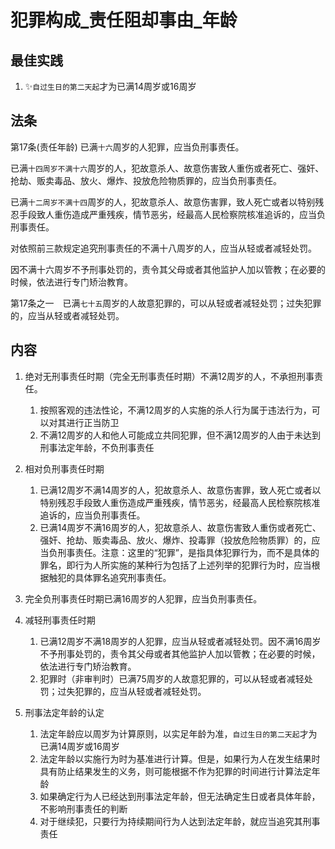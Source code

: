 # 犯罪构成_责任阻却事由_年龄

## 最佳实践

1. ✨`自过生日的第二天起`才为已满14周岁或16周岁



## 法条

第17条(责任年龄) 已满`十六`周岁的人犯罪，应当负刑事责任。

已满`十四周岁不满十六`周岁的人，犯故意杀人、故意伤害致人重伤或者死亡、强奸、抢劫、贩卖毒品、放火、爆炸、投放危险物质罪的，应当负刑事责任。

已满`十二周岁不满十四`周岁的人，犯故意杀人、故意伤害罪，致人死亡或者以特别残忍手段致人重伤造成严重残疾，情节恶劣，经最高人民检察院核准追诉的，应当负刑事责任。

对依照前三款规定追究刑事责任的不满十八周岁的人，应当从轻或者减轻处罚。

因不满十六周岁不予刑事处罚的，责令其父母或者其他监护人加以管教；在必要的时候，依法进行专门矫治教育。

第17条之一　已满`七十五`周岁的人故意犯罪的，可以从轻或者减轻处罚；过失犯罪的，应当从轻或者减轻处罚。

## 内容


1. 绝对无刑事责任时期（完全无刑事责任时期）不满12周岁的人，不承担刑事责任。
    1. 按照客观的违法性论，不满12周岁的人实施的杀人行为属于违法行为，可以对其进行正当防卫
    2. 不满12周岁的人和他人可能成立共同犯罪，但不满12周岁的人由于未达到刑事法定年龄，不负刑事责任

2. 相对负刑事责任时期
    
    1. 已满12周岁不满14周岁的人，犯故意杀人、故意伤害罪，致人死亡或者以特别残忍手段致人重伤造成严重残疾，情节恶劣，经最高人民检察院核准追诉的，应当负刑事责任。
    2. 已满14周岁不满16周岁的人，犯故意杀人、故意伤害致人重伤或者死亡、强奸、抢劫、贩卖毒品、放火、爆炸、投毒罪（投放危险物质罪）的，应当负刑事责任。注意：这里的“犯罪”，是指具体犯罪行为，而不是具体的罪名，即行为人所实施的某种行为包括了上述列举的犯罪行为时，应当根据触犯的具体罪名追究刑事责任。

3. 完全负刑事责任时期已满16周岁的人犯罪，应当负刑事责任。

4. 减轻刑事责任时期
    
    1. 已满12周岁不满18周岁的人犯罪，应当从轻或者减轻处罚。因不满16周岁不予刑事处罚的，责令其父母或者其他监护人加以管教；在必要的时候，依法进行专门矫治教育。
    2. 犯罪时（非审判时）已满75周岁的人故意犯罪的，可以从轻或者减轻处罚；过失犯罪的，应当从轻或者减轻处罚。

5. 刑事法定年龄的认定
    1. 法定年龄应以周岁为计算原则，以实足年龄为准，`自过生日的第二天起`才为已满14周岁或16周岁
    2. 法定年龄以实施行为时为基准进行计算。但是，如果行为人在发生结果时具有防止结果发生的义务，则可能根据不作为犯罪的时间进行计算法定年龄
    3. 如果确定行为人已经达到刑事法定年龄，但无法确定生日或者具体年龄，不影响刑事责任的判断
    4. 对于继续犯，只要行为持续期间行为人达到法定年龄，就应当追究其刑事责任
